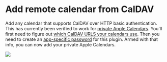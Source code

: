 # Add remote calendar from CalDAV

Add any calendar that supports CalDAV over HTTP basic authentication. This has currently been verified to work for [private Apple Calendars](https://support.apple.com/guide/icloud/share-a-calendar-mm6b1a9479/icloud). You'll first need to figure out [which CalDAV URLS your calendars use](https://github.com/midnightmonster/icloud-calendar-urls). Then you need to create an [app-specific password](https://support.apple.com/en-us/HT204397) for this plugin. Armed with that info, you can now add your private Apple Calendars.

![](../assets/sync-setup-caldav.gif)
